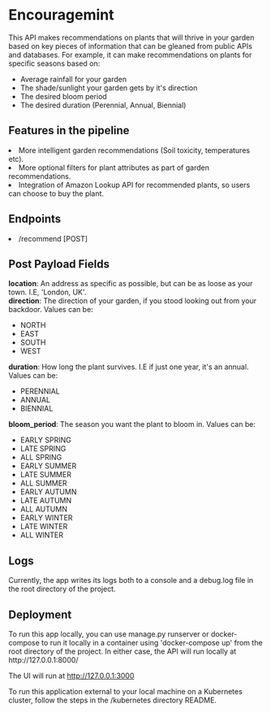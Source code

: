 <h1>Encouragemint</h1>
This API makes recommendations on plants that will thrive in your garden based on key pieces of information that can be 
gleaned from public APIs and databases. For example, it can make recommendations on plants for specific seasons 
based on:
<ul>
    <li>Average rainfall for your garden</li>
    <li>The shade/sunlight your garden gets by it's direction</li>
    <li>The desired bloom period</li>
    <li>The desired duration (Perennial, Annual, Biennial)</li>
</ul>

<h2>Features in the pipeline</h2>
<li>More intelligent garden recommendations (Soil toxicity, temperatures etc).</li>
<li>More optional filters for plant attributes as part of garden recommendations.</li>
<li>Integration of Amazon Lookup API for recommended plants, so users can choose to buy the plant.</li>

<h2>Endpoints</h2>
<li>/recommend [POST]</li>

<h2>Post Payload Fields</h2>
    <b>location</b>: An address as specific as possible, but can be as loose as your town. I.E, 'London, UK'.</br>
    <b>direction</b>: The direction of your garden, if you stood looking out from your backdoor. Values can be:
    <ul>
        <li>NORTH</li>
        <li>EAST</li>
        <li>SOUTH</li>
        <li>WEST</li>
    </ul>
    <b>duration</b>: How long the plant survives. I.E if just one year, it's an annual. Values can be:
    <ul><li>PERENNIAL</li>
        <li>ANNUAL</li>
        <li>BIENNIAL</li></ul>
    <b>bloom_period</b>: The season you want the plant to bloom in. Values can be: </br>
    <ul>
        <li>EARLY SPRING</li>
        <li>LATE SPRING</li> 
        <li>ALL SPRING</li>
        <li>EARLY SUMMER</li>
        <li>LATE SUMMER</li>
        <li>ALL SUMMER</li>
        <li>EARLY AUTUMN</li>
        <li>LATE AUTUMN</li>
        <li>ALL AUTUMN</li>
        <li>EARLY WINTER</li>
        <li>LATE WINTER</li>
        <li>ALL WINTER</li>
    </ul>

<h2>Logs</h2>
Currently, the app writes its logs both to a console and a debug.log file in the root directory of the project.

<h2>Deployment</h2>
To run this app locally, you can use manage.py runserver or docker-compose to run it locally in a container using
'docker-compose up' from the root directory of the project. In either case, the API will run locally at
http://127.0.0.1:8000/

The UI will run at http://127.0.0.1:3000

To run this application external to your local machine on a Kubernetes cluster, follow the steps in the
/kubernetes directory README.


